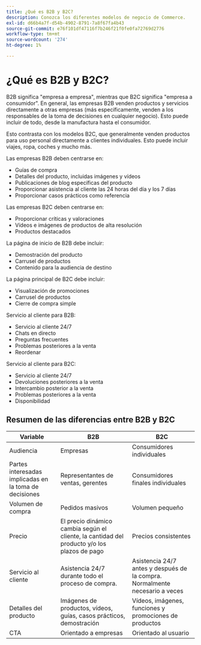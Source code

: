 ```yaml
---
title: ¿Qué es B2B y B2C?
description: Conozca los diferentes modelos de negocio de Commerce.
exl-id: d66b4a7f-d54b-4902-8791-7a8f67fa4b43
source-git-commit: e76f101df47116f7b246f21f0fe0fa72769d2776
workflow-type: tm+mt
source-wordcount: '274'
ht-degree: 1%

---
```


# ¿Qué es B2B y B2C?

B2B significa &quot;empresa a empresa&quot;, mientras que B2C significa &quot;empresa a consumidor&quot;. En general, las empresas B2B venden productos y servicios directamente a otras empresas (más específicamente, venden a los responsables de la toma de decisiones en cualquier negocio). Esto puede incluir de todo, desde la manufactura hasta el consumidor.

Esto contrasta con los modelos B2C, que generalmente venden productos para uso personal directamente a clientes individuales. Esto puede incluir viajes, ropa, coches y mucho más.

Las empresas B2B deben centrarse en:

- Guías de compra
- Detalles del producto, incluidas imágenes y vídeos
- Publicaciones de blog específicas del producto
- Proporcionar asistencia al cliente las 24 horas del día y los 7 días
- Proporcionar casos prácticos como referencia

Las empresas B2C deben centrarse en:

- Proporcionar críticas y valoraciones
- Vídeos e imágenes de productos de alta resolución
- Productos destacados

La página de inicio de B2B debe incluir:

- Demostración del producto
- Carrusel de productos
- Contenido para la audiencia de destino

La página principal de B2C debe incluir:

- Visualización de promociones
- Carrusel de productos
- Cierre de compra simple

Servicio al cliente para B2B:

- Servicio al cliente 24/7
- Chats en directo
- Preguntas frecuentes
- Problemas posteriores a la venta
- Reordenar

Servicio al cliente para B2C:

- Servicio al cliente 24/7
- Devoluciones posteriores a la venta
- Intercambio posterior a la venta
- Problemas posteriores a la venta
- Disponibilidad

## Resumen de las diferencias entre B2B y B2C

| Variable | B2B | B2C |
|----------|-----|-----|
| Audiencia | Empresas | Consumidores individuales |
| Partes interesadas implicadas en la toma de decisiones | Representantes de ventas, gerentes | Consumidores finales individuales |
| Volumen de compra | Pedidos masivos | Volumen pequeño |
| Precio | El precio dinámico cambia según el cliente, la cantidad del producto y/o los plazos de pago | Precios consistentes |
| Servicio al cliente | Asistencia 24/7 durante todo el proceso de compra. | Asistencia 24/7 antes y después de la compra. Normalmente necesario a veces |
| Detalles del producto | Imágenes de productos, vídeos, guías, casos prácticos, demostración | Vídeos, imágenes, funciones y promociones de productos |
| CTA | Orientado a empresas | Orientado al usuario |
